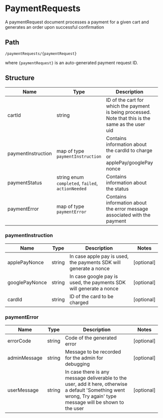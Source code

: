 # PaymentRequests
A paymentRequest document processes a payment for a given cart and generates an order upon successful confirmation
## Path
`/paymentRequests/{paymentRequest}`

where `{paymentRequest}` is an auto-generated payment request ID.


## Structure

| Name | Type | Description | Notes
--- |---|------|--
cartId | string | ID of the cart for which the payment is being processed. Note that this is the same as the user uid | [required]
paymentInstruction | map of type `paymentInstruction` | Contains information about the cardId to charge or applePay/googlePay nonce | [required]
paymentStatus | string enum `completed`, `failed`, `actionNeeded` | Contains information about the status | [optional] generated by server
paymentError | map of type `paymentError` | Contains information about the error message associated with the payment | [optional] generated by server

### paymentInstruction
| Name | Type | Description | Notes
--- |---|------|--
applePayNonce | string | In case apple pay is used, the payments SDK will generate a nonce | [optional]
googlePayNonce | string | In case google pay is used, the payments SDK will generate a nonce | [optional]
cardId | string | ID of the card to be charged | [optional]

### paymentError
| Name | Type | Description | Notes
--- |---|------|--
errorCode | string | Code of the generated error | [optional]
adminMessage | string | Message to be recorded for the admin for debugging | [optional]
userMessage | string | In case there is any message deliverable to the user, add it here, otherwise a default 'Something went wrong, Try again' type message will be shown to the user | [optional]